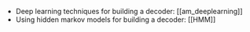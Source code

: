 




- Deep learning techniques for building a decoder: [[am_deeplearning]]
- Using hidden markov models for building a decoder:  [[HMM]]